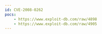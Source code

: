 ```yaml
---
id: CVE-2008-0262
pocs:
    - https://www.exploit-db.com/raw/4898
    - https://www.exploit-db.com/raw/4905
---
```

